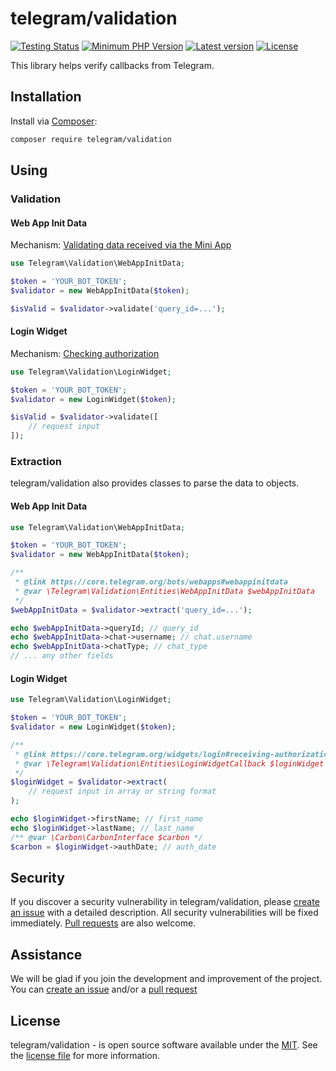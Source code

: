 # telegram/validation
[![Testing Status](https://github.com/021-projects/telegram-validation/workflows/PHP%20CI/badge.svg)](https://github.com/021-projects/telegram-validation/actions)
[![Minimum PHP Version](https://img.shields.io/packagist/dependency-v/telegram/validation/php)](https://packagist.org/packages/telegram/validation)
[![Latest version](https://img.shields.io/packagist/v/telegram/validation)](https://packagist.org/packages/telegram/validation)
[![License](https://img.shields.io/packagist/l/telegram/validation)](https://packagist.org/packages/telegram/validation)

This library helps verify callbacks from Telegram.

## Installation
Install via [Composer](https://getcomposer.org/):
```bash
composer require telegram/validation
```

## Using

### Validation

#### Web App Init Data

Mechanism: [Validating data received via the Mini App](https://core.telegram.org/bots/webapps#validating-data-received-via-the-mini-app)

```php
use Telegram\Validation\WebAppInitData;

$token = 'YOUR_BOT_TOKEN';
$validator = new WebAppInitData($token);

$isValid = $validator->validate('query_id=...');
```

#### Login Widget

Mechanism: [Checking authorization](https://core.telegram.org/widgets/login#checking-authorization)

```php
use Telegram\Validation\LoginWidget;

$token = 'YOUR_BOT_TOKEN';
$validator = new LoginWidget($token);

$isValid = $validator->validate([
    // request input
]);
```

### Extraction
telegram/validation also provides classes to parse the data to objects.

#### Web App Init Data

```php
use Telegram\Validation\WebAppInitData;

$token = 'YOUR_BOT_TOKEN';
$validator = new WebAppInitData($token);

/** 
 * @link https://core.telegram.org/bots/webapps#webappinitdata
 * @var \Telegram\Validation\Entities\WebAppInitData $webAppInitData 
 */
$webAppInitData = $validator->extract('query_id=...');

echo $webAppInitData->queryId; // query_id
echo $webAppInitData->chat->username; // chat.username
echo $webAppInitData->chatType; // chat_type
// ... any other fields
```

#### Login Widget

```php
use Telegram\Validation\LoginWidget;

$token = 'YOUR_BOT_TOKEN';
$validator = new LoginWidget($token);

/** 
 * @link https://core.telegram.org/widgets/login#receiving-authorization-data
 * @var \Telegram\Validation\Entities\LoginWidgetCallback $loginWidget 
 */
$loginWidget = $validator->extract(
    // request input in array or string format
);

echo $loginWidget->firstName; // first_name
echo $loginWidget->lastName; // last_name
/** @var \Carbon\CarbonInterface $carbon */
$carbon = $loginWidget->authDate; // auth_date
```

## Security
If you discover a security vulnerability in telegram/validation, please [create an issue](https://github.com/021-projects/telegram-validation/issues) with a detailed description. All security vulnerabilities will be fixed immediately. [Pull requests](https://github.com/021-projects/telegram-validation/fork) are also welcome.

## Assistance
We will be glad if you join the development and improvement of the project. You can [create an issue](https://github.com/021-projects/telegram-validation/issues) and/or a [pull request](https://github.com/021-projects/telegram-validation/fork)

## License
telegram/validation - is open source software available under the [MIT](LICENSE). See the [license file](LICENSE) for more information.
